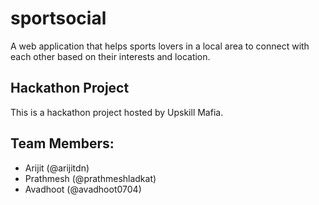 # sportsocial

A web application that helps sports lovers in a local area to connect with each other based on their interests and location.

## Hackathon Project

This is a hackathon project hosted by Upskill Mafia.

## Team Members:

- Arijit (@arijitdn)
- Prathmesh (@prathmeshladkat)
- Avadhoot (@avadhoot0704)
